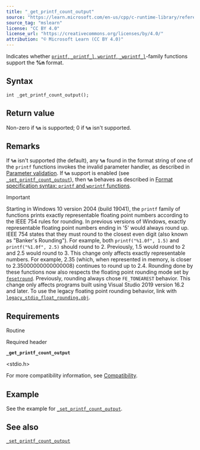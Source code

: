 ```yaml
---
title: "_get_printf_count_output"
source: "https://learn.microsoft.com/en-us/cpp/c-runtime-library/reference/get-printf-count-output?view=msvc-170"
source_tag: "mslearn"
license: "CC BY 4.0"
license_url: "https://creativecommons.org/licenses/by/4.0/"
attribution: "© Microsoft Learn (CC BY 4.0)"
---
```

Indicates whether [`printf`, `_printf_l`, `wprintf`, `_wprintf_l`](https://learn.microsoft.com/en-us/cpp/c-runtime-library/reference/printf-printf-l-wprintf-wprintf-l?view=msvc-170)\-family functions support the **%n** format.

## Syntax

```
int _get_printf_count_output();
```

## Return value

Non-zero if **`%n`** is supported; 0 if **`%n`** isn't supported.

## Remarks

If **`%n`** isn't supported (the default), any **`%n`** found in the format string of one of the `printf` functions invokes the invalid parameter handler, as described in [Parameter validation](https://learn.microsoft.com/en-us/cpp/c-runtime-library/parameter-validation?view=msvc-170). If **`%n`** support is enabled (see [`_set_printf_count_output`](https://learn.microsoft.com/en-us/cpp/c-runtime-library/reference/set-printf-count-output?view=msvc-170)), then **`%n`** behaves as described in [Format specification syntax: `printf` and `wprintf` functions](https://learn.microsoft.com/en-us/cpp/c-runtime-library/format-specification-syntax-printf-and-wprintf-functions?view=msvc-170).

Important

Starting in Windows 10 version 2004 (build 19041), the `printf` family of functions prints exactly representable floating point numbers according to the IEEE 754 rules for rounding. In previous versions of Windows, exactly representable floating point numbers ending in '5' would always round up. IEEE 754 states that they must round to the closest even digit (also known as "Banker's Rounding"). For example, both `printf("%1.0f", 1.5)` and `printf("%1.0f", 2.5)` should round to 2. Previously, 1.5 would round to 2 and 2.5 would round to 3. This change only affects exactly representable numbers. For example, 2.35 (which, when represented in memory, is closer to 2.35000000000000008) continues to round up to 2.4. Rounding done by these functions now also respects the floating point rounding mode set by [`fesetround`](https://learn.microsoft.com/en-us/cpp/c-runtime-library/reference/fegetround-fesetround2?view=msvc-170). Previously, rounding always chose `FE_TONEAREST` behavior. This change only affects programs built using Visual Studio 2019 version 16.2 and later. To use the legacy floating point rounding behavior, link with [`legacy_stdio_float_rounding.obj`](https://learn.microsoft.com/en-us/cpp/c-runtime-library/link-options?view=msvc-170).

## Requirements

Routine

Required header

**`_get_printf_count_output`**

<stdio.h>

For more compatibility information, see [Compatibility](https://learn.microsoft.com/en-us/cpp/c-runtime-library/compatibility?view=msvc-170).

## Example

See the example for [`_set_printf_count_output`](https://learn.microsoft.com/en-us/cpp/c-runtime-library/reference/set-printf-count-output?view=msvc-170).

## See also

[`_set_printf_count_output`](https://learn.microsoft.com/en-us/cpp/c-runtime-library/reference/set-printf-count-output?view=msvc-170)